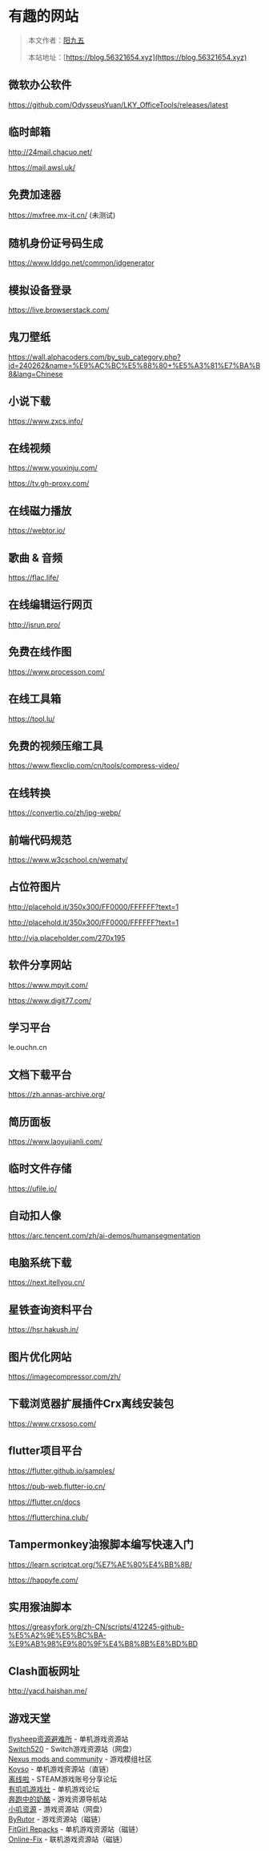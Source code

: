 # 有趣的网站

> 本文作者：[阳九五](https://github.com/CN-YoungYang)
>
> 本站地址：[https://blog.56321654.xyz](https://blog.56321654.xyz)

## 微软办公软件
https://github.com/OdysseusYuan/LKY_OfficeTools/releases/latest

## 临时邮箱
http://24mail.chacuo.net/

https://mail.awsl.uk/

## 免费加速器
https://mxfree.mx-it.cn/  (未测试)

## 随机身份证号码生成
https://www.lddgo.net/common/idgenerator

## 模拟设备登录
https://live.browserstack.com/

## 鬼刀壁纸
https://wall.alphacoders.com/by_sub_category.php?id=240262&name=%E9%AC%BC%E5%88%80+%E5%A3%81%E7%BA%B8&lang=Chinese

## 小说下载
https://www.zxcs.info/

## 在线视频
https://www.youxinju.com/

https://tv.gh-proxy.com/

## 在线磁力播放
https://webtor.io/

## 歌曲 & 音频
https://flac.life/

## 在线编辑运行网页
http://jsrun.pro/

## 免费在线作图
https://www.processon.com/

## 在线工具箱
https://tool.lu/

## 免费的视频压缩工具
https://www.flexclip.com/cn/tools/compress-video/

## 在线转换
https://convertio.co/zh/jpg-webp/

## 前端代码规范
https://www.w3cschool.cn/wematy/

## 占位符图片
http://placehold.it/350x300/FF0000/FFFFFF?text=1

http://placehold.it/350x300/FF0000/FFFFFF?text=1

http://via.placeholder.com/270x195

## 软件分享网站
https://www.mpyit.com/

https://www.digit77.com/

## 学习平台
le.ouchn.cn

## 文档下载平台
https://zh.annas-archive.org/

## 简历面板
https://www.laoyujianli.com/

## 临时文件存储
https://ufile.io/

## 自动扣人像
https://arc.tencent.com/zh/ai-demos/humansegmentation

## 电脑系统下载
https://next.itellyou.cn/

## 星铁查询资料平台
https://hsr.hakush.in/

## 图片优化网站
https://imagecompressor.com/zh/

## 下载浏览器扩展插件Crx离线安装包
https://www.crxsoso.com/

## flutter项目平台
https://flutter.github.io/samples/

https://pub-web.flutter-io.cn/

https://flutter.cn/docs

https://flutterchina.club/

## Tampermonkey油猴脚本编写快速入门
https://learn.scriptcat.org/%E7%AE%80%E4%BB%8B/

https://happyfe.com/

## 实用猴油脚本
https://greasyfork.org/zh-CN/scripts/412245-github-%E5%A2%9E%E5%BC%BA-%E9%AB%98%E9%80%9F%E4%B8%8B%E8%BD%BD

## Clash面板网址
http://yacd.haishan.me/

## 游戏天堂
[flysheep资源避难所](https://www.flysheep6.com/) - 单机游戏资源站  
[Switch520](https://www.gamer520.com/) - Switch游戏资源站（网盘）  
[Nexus mods and community](https://www.nexusmods.com/) - 游戏模组社区  
[Koyso](https://koyso.com/) - 单机游戏资源站（直链）  
[离线啦](https://lixianla.com/) - STEAM游戏账号分享论坛  
[有叽叽游戏社](https://www.uu-gg.one/) - 单机游戏论坛  
[奔跑中的奶酪](https://www.runningcheese.cn/s27) - 游戏资源导航站  
[小叽资源](https://steamzg.com/) - 游戏资源站（网盘）  
[ByRutor](https://byruthub.org/) - 游戏资源站（磁链）  
[FitGirl Repacks](https://fitgirl-repacks.site/) - 单机游戏资源站（磁链）  
[Online-Fix](https://online-fix.me/) - 联机游戏资源站（磁链）  

